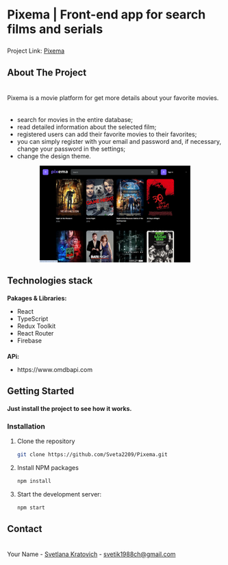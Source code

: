<h1 textalign="center">Pixema | Front-end app for search films and serials </h1>
<p style="margin: 25px 0 30px;">Project Link: <a href="https://github.com/Sveta2209/Pixema" target="_blank">Pixema</a></p>

<h2 >About The Project</h2>

<p style="padding:20px 0;">Pixema is a movie platform for get more details about your favorite movies.</p>

- search for movies in the entire database;
- read detailed information about the selected film;
- registered users can add their favorite movies to their favorites;
- you can simply register with your email and password and, if necessary, change your password in the settings;
- change the design theme.

<img src="/src/assets/Pixema.PNG" style="width: 70%; margin: 0 auto!important; display: block!important;">

<h2 height="25">Technologies stack</h2>

<p style="margin-top:20px"><b>Pakages & Libraries:</b></p>
<ul>
    <li>React</li>
    <li>TypeScript</li>
    <li>Redux Toolkit</li>
    <li>React Router</li>
    <li>Firebase</li>
</ul>
<p style="margin-top:20px"><b>APi:</b></p>
<ul>
    <li>https://www.omdbapi.com</li>
</ul>

<h2 height="25">Getting Started</h2>

<p style="margin-top:20px"><b>Just install the project to see how it works.</b></p>

### Installation

1. Clone the repository
   ```sh
   git clone https://github.com/Sveta2209/Pixema.git

   ```
2. Install NPM packages

   ```sh
   npm install
   ```

3. Start the development server:

   ```sh
   npm start
   ```

<h2>Contact</h2>

<p style="padding:20px 0;">Your Name -  <a href="https://github.com/Sveta2209" target="_blank">Svetlana Kratovich</a> - <a href="mailto:svetik1988ch@gmail.com" target="_blank">svetik1988ch@gmail.com</a></p>
